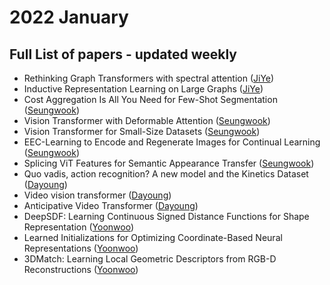 # 2022 January
## Full List of papers - updated weekly

- Rethinking Graph Transformers with spectral attention ([JiYe](https://dawn-laser-9d4.notion.site/Rethinking-Graph-Transformers-with-sepctral-attention-e0cb79e771a948d0837a623f4e322afa))
- Inductive Representation Learning on Large Graphs ([JiYe](https://dawn-laser-9d4.notion.site/Inductive-Representation-Learning-on-Large-Graphs-758212cb8eb64f68bebf94f7c44d576b))
- Cost Aggregation Is All You Need for Few-Shot Segmentation ([Seungwook](https://wookiekim.github.io/summary-d/))
- Vision Transformer with Deformable Attention ([Seungwook](https://wookiekim.github.io/summary-a/))
- Vision Transformer for Small-Size Datasets ([Seungwook](https://wookiekim.github.io/summary-b/))
- EEC-Learning to Encode and Regenerate Images for Continual Learning ([Seungwook](https://wookiekim.github.io/summary-c/))
- Splicing ViT Features for Semantic Appearance Transfer ([Seungwook](https://wookiekim.github.io/summary-e/))
- Quo vadis, action recognition? A new model and the Kinetics Dataset ([Dayoung](https://encouraging-plow-56c.notion.site/Quo-vadis-action-recognition-A-new-model-and-the-Kinetics-Dataset-5f90379288a74a2bb2a476f11bc1d6e0))
- Video vision transformer ([Dayoung](https://encouraging-plow-56c.notion.site/Video-vision-transformer-ViViT-66fb47251f884dec95d0236ca905eb7c))
- Anticipative Video Transformer ([Dayoung](https://encouraging-plow-56c.notion.site/Anticipative-Video-Transformer-58251a6434294e2ebfd0563181f72699))
- DeepSDF: Learning Continuous Signed Distance Functions for Shape Representation ([Yoonwoo](https://ballistic-scarecrow-96b.notion.site/DeepSDF-Learning-Continuous-Signed-Distance-Functions-for-Shape-Representation-9d3bfaa7f2454add83a88e7897cace4e))
- Learned Initializations for Optimizing Coordinate-Based Neural Representations ([Yoonwoo](https://ballistic-scarecrow-96b.notion.site/Learned-Initializations-for-Optimizing-Coordinate-Based-Neural-Representations-9f2b13d85e1e47e8b0121f467b4b79bd))
- 3DMatch: Learning Local Geometric Descriptors from RGB-D Reconstructions ([Yoonwoo](https://ballistic-scarecrow-96b.notion.site/3DMatch-Learning-Local-Geometric-Descriptors-from-RGB-D-Reconstructions-e5e4a0d4375843d09b6091831856347d))
